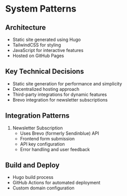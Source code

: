 # System Patterns

## Architecture
- Static site generated using Hugo
- TailwindCSS for styling
- JavaScript for interactive features
- Hosted on GitHub Pages

## Key Technical Decisions
- Static site generation for performance and simplicity
- Decentralized hosting approach
- Third-party integrations for dynamic features
- Brevo integration for newsletter subscriptions

## Integration Patterns
1. Newsletter Subscription
   - Uses Brevo (formerly Sendinblue) API
   - Frontend form submission
   - API key configuration
   - Error handling and user feedback

## Build and Deploy
- Hugo build process
- GitHub Actions for automated deployment
- Custom domain configuration